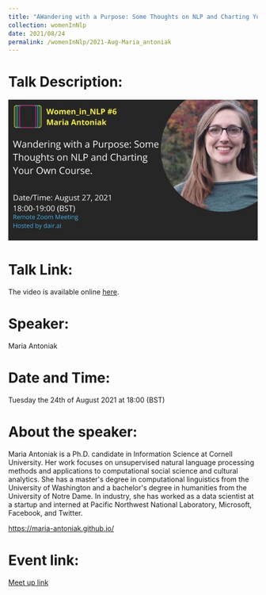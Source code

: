 ```yaml
---
title: "AWandering with a Purpose: Some Thoughts on NLP and Charting Your Own Course."
collection: womenInNlp
date: 2021/08/24
permalink: /womenInNlp/2021-Aug-Maria_antoniak
---
```

Talk Description:
=======
![alt text](/images/women_in_nlp/maria_antoniak.jpeg)

Talk Link:
==========
The video is available online <a href="https://www.youtube.com/watch?v=fZ_AZpz3BQI">here</a>.

Speaker:
========
Maria Antoniak

Date and Time:
==============
Tuesday the 24th of August 2021 at 18:00 (BST)

About the speaker:
==================
Maria Antoniak is a Ph.D. candidate in Information Science at Cornell University. Her work focuses on unsupervised natural language processing methods and applications to computational social science and cultural analytics. She has a master's degree in computational linguistics from the University of Washington and a bachelor's degree in humanities from the University of Notre Dame. In industry, she has worked as a data scientist at a startup and interned at Pacific Northwest National Laboratory, Microsoft, Facebook, and Twitter.

https://maria-antoniak.github.io/


Event link:
===========
<a href="https://www.meetup.com/dair-ai/events/280146126/">Meet up link</a>
